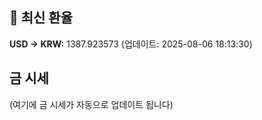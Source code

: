 
## 💱 최신 환율
<!-- EXCHANGE_RATE_START -->
**USD → KRW:** 1387.923573 (업데이트: 2025-08-06 18:13:30)
<!-- EXCHANGE_RATE_END -->

## 금 시세
<!-- GOLD_PRICE_START -->
(여기에 금 시세가 자동으로 업데이트 됩니다)
<!-- GOLD_PRICE_END -->

